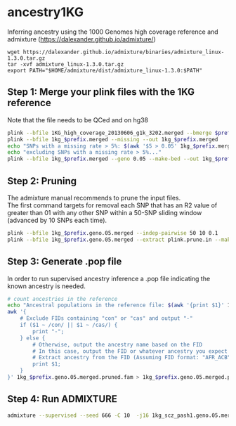 # ancestry1KG

Inferring ancestry using the 1000 Genomes high coverage reference and admixture (https://dalexander.github.io/admixture/)
```
wget https://dalexander.github.io/admixture/binaries/admixture_linux-1.3.0.tar.gz
tar -xvf admixture_linux-1.3.0.tar.gz
export PATH="$HOME/admixture/dist/admixture_linux-1.3.0:$PATH"
```

## Step 1: Merge your plink files with the 1KG reference
Note that the file needs to be QCed and on hg38

```bash
plink --bfile 1KG_high_coverage_20130606_g1k_3202.merged --bmerge $prefix --make-bed --out 1kg_$prefix.merged
plink --bfile 1kg_$prefix.merged --missing --out 1kg_$prefix.merged
echo "SNPs with a missing rate > 5%: $(awk '$5 > 0.05' 1kg_$prefix.merged.lmiss | wc -l)"
echo "excluding SNPs with a missing rate > 5%..."
plink --bfile 1kg_$prefix.merged --geno 0.05 --make-bed --out 1kg_$prefix.geno.05.merged
```

## Step 2: Pruning
The admixture manual recommends to prune the input files. <br>
The first command targets for removal each SNP that has an R2 value of greater than 01 with any other SNP within a 50-SNP sliding window (advanced by 10 SNPs each time).
```bash
plink --bfile 1kg_$prefix.geno.05.merged --indep-pairwise 50 10 0.1 
plink --bfile 1kg_$prefix.geno.05.merged --extract plink.prune.in --make-bed --out 1kg_$prefix.geno.05.merged.pruned
``` 
## Step 3: Generate .pop file
In order to run supervised ancestry inference a .pop file indicating the known ancestry is needed.

```bash
# count ancestries in the reference
echo "Ancestral populations in the reference file: $(awk '{print $1}' 1kg_$prefix.geno.05.merged.pruned.fam | grep -v 'con' | grep -v 'cas' | sort | uniq -c)"
awk '{
    # Exclude FIDs containing "con" or "cas" and output "-"
    if ($1 ~ /con/ || $1 ~ /cas/) {
        print "-";
    } else {
        # Otherwise, output the ancestry name based on the FID
        # In this case, output the FID or whatever ancestry you expect from FID
        # Extract ancestry from the FID (Assuming FID format: "AFR_ACB", "EUR_GBR", etc.)
        print $1;
    }
}' 1kg_$prefix.geno.05.merged.pruned.fam > 1kg_$prefix.geno.05.merged.pruned.pop
```

## Step 4: Run ADMIXTURE
```bash
admixture --supervised --seed 666 -C 10  -j16 1kg_scz_pash1.geno.05.merged.pruned.bed 26
```
